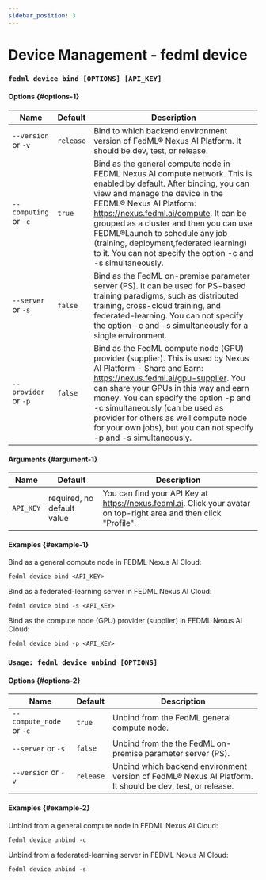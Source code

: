 ```yaml
---
sidebar_position: 3
---
```

# Device Management - fedml device

### `fedml device bind [OPTIONS] [API_KEY]`

#### Options {#options-1}

| Name                  | Default   | Description                                                                                                                                                                                                                                                                                                                                                                                                       |
|-----------------------|-----------|-------------------------------------------------------------------------------------------------------------------------------------------------------------------------------------------------------------------------------------------------------------------------------------------------------------------------------------------------------------------------------------------------------------------|
| `--version` or `-v`   | `release` | Bind to which backend environment version of FedML® Nexus AI Platform. It should be dev, test, or release.                                                                                                                                                                                                                                                                                                        |
| `--computing` or `-c` | `true`    | Bind as the general compute node in FEDML Nexus AI compute network. This is enabled by default. After binding, you can view and manage the device in the FEDML® Nexus AI Platform: https://nexus.fedml.ai/compute. It can be grouped as a cluster and then you can use FEDML®Launch to schedule any job (training, deployment,federated learning) to it. You can not specify the option -c and -s simultaneously. |
| `--server` or `-s`    | `false`   | Bind as the FedML on-premise parameter server (PS). It can be used for PS-based training paradigms, such as distributed training, cross-cloud training, and federated-learning. You can not specify the option -c and -s simultaneously for a single environment.                                                                                                                                                 |
| `--provider` or `-p`  | `false`   | Bind as the FedML compute node (GPU) provider (supplier). This is used by Nexus AI Platform - Share and Earn: https://nexus.fedml.ai/gpu-supplier. You can share your GPUs in this way and earn money. You can specify the option -p and -c simultaneously (can be used as provider for others as well compute node for your own jobs), but you can not specify -p and -s simultaneously.                         |

#### Arguments {#argument-1}
| Name                  | Default                    | Description                                                                                                        |
|-----------------------|----------------------------|--------------------------------------------------------------------------------------------------------------------|
| `API_KEY`             | required, no default value | You can find your API Key at https://nexus.fedml.ai. Click your avatar on top-right area and then click "Profile". |

#### Examples {#example-1}

Bind as a general compute node in FEDML Nexus AI Cloud:
```
fedml device bind <API_KEY>
```

Bind as a federated-learning server in FEDML Nexus AI Cloud:
```
fedml device bind -s <API_KEY>
```

Bind as the compute node (GPU) provider (supplier) in FEDML Nexus AI Cloud:
```
fedml device bind -p <API_KEY>
```

### `Usage: fedml device unbind [OPTIONS]`

#### Options {#options-2}

| Name                     | Default   | Description                                                                                               |
|--------------------------|-----------|-----------------------------------------------------------------------------------------------------------|
| `--compute_node` or `-c` | `true`    | Unbind from the FedML general compute node.                                                               |
| `--server` or `-s`       | `false`   | Unbind from the the FedML on-premise parameter server (PS).                                               |
| `--version` or `-v`      | `release` | Unbind which backend environment version of FedML® Nexus AI Platform. It should be dev, test, or release. |

#### Examples {#example-2}

Unbind from a general compute node in FEDML Nexus AI Cloud:
```
fedml device unbind -c
```

Unbind from a federated-learning server in FEDML Nexus AI Cloud:
```
fedml device unbind -s
```